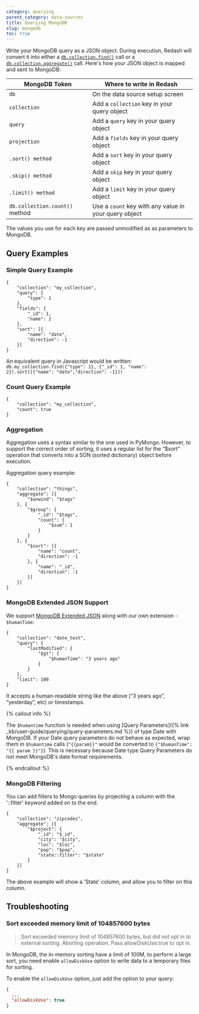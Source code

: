 ```yaml
---
category: querying
parent_category: data-sources
title: Querying MongoDB
slug: mongodb
toc: true
---
```


Write your MongoDB query as a JSON object. During execution, Redash will convert it into either a [`db.collection.find()`](https://docs.mongodb.com/manual/reference/method/db.collection.find/) call or a [`db.collection.aggregate()`](https://docs.mongodb.com/manual/reference/method/db.collection.aggregate/) call. Here's how your JSON object is mapped and sent to MongoDB:

| MongoDB Token                  | Where to write in Redash                              | 
|--------------------------------|-------------------------------------------------------| 
| `db`                           | On the data source setup screen                       | 
| `collection`                   | Add a `collection` key in your query object           | 
| `query`                        | Add a `query` key in your query object                | 
| `projection`                   | Add a `fields` key in your query object               | 
| `.sort() method`               | Add a `sort` key in your query object                 | 
| `.skip() method`               | Add a `skip` key in your query object                 | 
| `.limit() method`              | Add a `limit` key in your query object                | 
| `db.collection.count()` method | Use a `count` key with any value in your query object | 

The values you use for each key are passed unmodified as as parameters to MongoDB.

## Query Examples

### Simple Query Example


    {
    	"collection": "my_collection",
    	"query": {
    		"type": 1
    	},
    	"fields": {
    		"_id": 1,
    		"name": 2
    	},
    	"sort": [{
    		"name": "date",
    		"direction": -1
    	}]
    }
    

An equivalent query in Javascript would be written: `db.my_collection.find({"type": 1}, {"_id": 1, "name": 2}).sort([{"name": "date","direction": -1}])`


### Count Query Example

    
    
    {
    	"collection": "my_collection",
    	"count": true
    }
    

### Aggregation

Aggregation uses a syntax similar to the one used in PyMongo. However, to support the correct order of sorting, it uses a regular list for the “$sort” operation that converts into a SON (sorted dictionary) object before execution.

Aggregation query example:


    {
    	"collection": "things",
    	"aggregate": [{
    		"$unwind": "$tags"
    	}, {
    		"$group": {
    			"_id": "$tags",
    			"count": {
    				"$sum": 1
    			}
    		}
    	}, {
    		"$sort": [{
    			"name": "count",
    			"direction": -1
    		}, {
    			"name": "_id",
    			"direction": -1
    		}]
    	}]
    }


### MongoDB Extended JSON Support

We support  [MongoDB Extended JSON](https://docs.mongodb.com/manual/reference/mongodb-extended-json/) along with our own extension - `$humanTime`:

    {
    	"collection": "date_test",
    	"query": {
    		"lastModified": {
    			"$gt": {
    				"$humanTime": "3 years ago"
    			}
    		}
    	},
    	"limit": 100
    }
    

It accepts a human-readable string like the above (“3 years ago”, “yesterday”, etc) or timestamps.

{% callout info %}

The `$humantime` function is needed when using [Query Parameters]({% link _kb/user-guide/querying/query-parameters.md %}) of type Date with MongoDB. If your Date query parameters do not behave as expected, wrap them in `$humantime` calls (`"{{param}}"` would be converted to `{"$humanTime": "{{ param }}"}`). This is necessary because Date type Query Parameters do not meet MongoDB's date format requirements.

{% endcallout %}

### MongoDB Filtering

You can add filters to Mongo queries by projecting a column with the
'::filter' keyword added on to the end.

    
    
    {
    	"collection": "zipcodes",
    	"aggregate": [{
    		"$project": {
    			"_id": "$_id",
    			"city": "$city",
    			"loc": "$loc",
    			"pop": "$pop",
    			"state::filter": "$state"
    		}
    	}]
    }
    

The above example will show a 'State' column, and allow you to filter on this
column.

## Troubleshooting

### Sort exceeded memory limit of 104857600 bytes

> Sort exceeded memory limit of 104857600 bytes, but did not opt in to external sorting. Aborting operation. Pass allowDiskUse:true to opt in.

In MongoDB, the in-memory sorting have a limit of 100M, to perform a large sort, you need enable `allowDiskUse` option to write data to a temporary files for sorting.

To enable the `allowDiskUse` option, just add the option to your query:

```json
{
  ...
  "allowDiskUse": true
}
```
